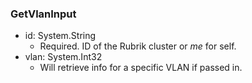 ### GetVlanInput


- id: System.String
  - Required. ID of the Rubrik cluster or *me* for self.
- vlan: System.Int32
  - Will retrieve info for a specific VLAN if passed in.
